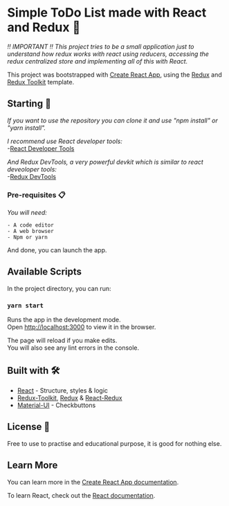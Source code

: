# Simple ToDo List made with React and Redux 📳
_‼ IMPORTANT ‼ This project tries to be a small application just to understand how redux works with react using reducers, accessing the redux centralized store and implementing all of this with React._

This project was bootstrapped with [Create React App](https://github.com/facebook/create-react-app), using the [Redux](https://redux.js.org/) and [Redux Toolkit](https://redux-toolkit.js.org/) template.

## Starting 🚀

_If you want to use the repository you can clone it and use "npm install" or "yarn install"._

_I recommend use React developer tools:_ <Br />
  -[React Developer Tools](https://chrome.google.com/webstore/detail/react-developer-tools/fmkadmapgofadopljbjfkapdkoienihi?hl=es)
 
_And Redux DevTools, a very powerful devkit which is similar to react deveoloper tools:_ <br />
  -[Redux DevTools](https://chrome.google.com/webstore/detail/redux-devtools/lmhkpmbekcpmknklioeibfkpmmfibljd?hl=es)

### Pre-requisites 📋

_You will need:_

```
- A code editor
- A web browser
- Npm or yarn 
```
And done, you can launch the app.
## Available Scripts

In the project directory, you can run:

### `yarn start`

Runs the app in the development mode.<br />
Open [http://localhost:3000](http://localhost:3000) to view it in the browser.

The page will reload if you make edits.<br />
You will also see any lint errors in the console.

## Built with 🛠️

* [React](https://es.reactjs.org/) - Structure, styles & logic
* [Redux-Toolkit](https://redux-toolkit.js.org/), [Redux](https://redux.js.org/) & [React-Redux](https://react-redux.js.org/)
* [Material-UI](https://material-ui.com/) - Checkbuttons

## License 📄

Free to use to practise and educational purpose, it is good for nothing else.


## Learn More

You can learn more in the [Create React App documentation](https://facebook.github.io/create-react-app/docs/getting-started).

To learn React, check out the [React documentation](https://reactjs.org/).
